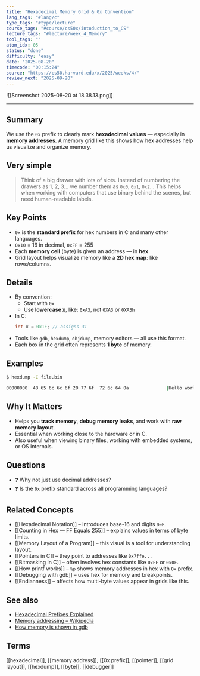 ```yaml
---
title: "Hexadecimal Memory Grid & 0x Convention"  
lang_tags: "#lang/c"                                        
type_tags: "#type/lecture"                                      
course_tags: "#course/cs50x/intoduction_to_CS"                                        
lecture_tags: "#lecture/week_4_Memory"                                      
tool_tags: ""                                            
atom_idx: 05                                          
status: "done"                                             
difficulty: "easy"                                           
date: "2025-08-20"                             
timecode: "00:15:24"                                          
source: "https://cs50.harvard.edu/x/2025/weeks/4/"                             
review_next: "2025-09-20"                                      
---
```


![[Screenshot 2025-08-20 at 18.38.13.png]]

---

## Summary
We use the `0x` prefix to clearly mark **hexadecimal values** — especially in **memory addresses**. A memory grid like this shows how hex addresses help us visualize and organize memory.

## Very simple

> Think of a big drawer with lots of slots. Instead of numbering the drawers as 1, 2, 3… we number them as `0x0`, `0x1`, `0x2`… This helps when working with computers that use binary behind the scenes, but need human-readable labels.

## Key Points
- `0x` is the **standard prefix** for hex numbers in C and many other languages.
- `0x10` = 16 in decimal, `0xFF` = 255
- Each **memory cell** (byte) is given an address — in **hex**.
- Grid layout helps visualize memory like a **2D hex map**: like rows/columns.

## Details
- By convention:
  - Start with `0x`
  - Use **lowercase x**, like: `0xA3`, not `0XA3` or `0XA3h`
- In C:
  ```c
  int x = 0x1F; // assigns 31
  ```
- Tools like `gdb`, `hexdump`, `objdump`, memory editors — all use this format.
- Each box in the grid often represents **1 byte** of memory.

## Examples
```bash
$ hexdump -C file.bin

00000000  48 65 6c 6c 6f 20 77 6f  72 6c 64 0a              |Hello world.|
```

## **Why It Matters**
- Helps you **track memory**, **debug memory leaks**, and work with **raw memory layout**.
- Essential when working close to the hardware or in C.
- Also useful when viewing binary files, working with embedded systems, or OS internals.

## Questions
- ❓ Why not just use decimal addresses?
- ❓ Is the `0x` prefix standard across all programming languages?

## Related Concepts
- [[Hexadecimal Notation]] – introduces base-16 and digits `0–F`.
- [[Counting in Hex — FF Equals 255]] – explains values in terms of byte limits.
- [[Memory Layout of a Program]] – this visual is a tool for understanding layout.
- [[Pointers in C]] – they point to addresses like `0x7ffe...`
- [[Bitmasking in C]] – often involves hex constants like `0xFF` or `0x0F`.
- [[How printf works]] – `%p` shows memory addresses in hex with `0x` prefix.
- [[Debugging with gdb]] – uses hex for memory and breakpoints.
- [[Endianness]] – affects how multi-byte values appear in grids like this.

## See also
- [Hexadecimal Prefixes Explained](https://stackoverflow.com/questions/1096128/why-do-numbers-have-0x-in-them)
- [Memory addressing – Wikipedia](https://en.wikipedia.org/wiki/Memory_address)
- [How memory is shown in gdb](https://sourceware.org/gdb/current/onlinedocs/gdb/Memory.html)

## Terms
[[hexadecimal]], [[memory address]], [[0x prefix]], [[pointer]], [[grid layout]], [[hexdump]], [[byte]], [[debugger]]
